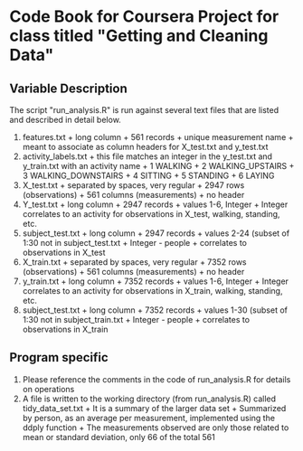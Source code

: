 # Code Book for Coursera Project for class titled "Getting and Cleaning Data"

## Variable Description

The script "run_analysis.R" is run against several text files that are listed and described in detail below.

1.	features.txt
		+ long column
		+ 561 records 
		+ unique measurement name
		+ meant to associate as column headers for X_test.txt and y_test.txt
2.	activity_labels.txt
		+ this file matches an integer in the y_test.txt and y_train.txt with an activity name
		+ 1 WALKING
		+ 2 WALKING_UPSTAIRS
		+ 3 WALKING_DOWNSTAIRS
		+ 4 SITTING
		+ 5 STANDING
		+ 6 LAYING
3.	X_test.txt
		+ separated by spaces, very regular 
		+ 2947 rows (observations)
		+ 561 columns (measurements)
		+ no header
4.	Y_test.txt
		+ long column
		+ 2947 records
		+ values 1-6, Integer
		+ Integer correlates to an activity for observations in X_test, walking, standing, etc.
5.	subject_test.txt
		+ long column
		+ 2947 records
		+ values 2-24 (subset of 1:30 not in subject_test.txt
		+ Integer - people
		+ correlates to observations in X_test
6.	X_train.txt
		+ separated by spaces, very regular 
		+ 7352 rows (observations)
		+ 561 columns (measurements)
		+ no header
7.	y_train.txt
		+ long column
		+ 7352 records
		+ values 1-6, Integer
		+ Integer correlates to an activity for observations in X_train, walking, standing, etc.
8.	subject_test.txt
		+ long column
		+ 7352 records
		+ values 1-30 (subset of 1:30 not in subject_train.txt
		+ Integer - people
		+ correlates to observations in X_train
		
## Program specific

1.  Please reference the comments in the code of run_analysis.R for details on operations
2.  A file is written to the working directory (from run_analysis.R) called tidy_data_set.txt
		+ It is a summary of the larger data set
		+ Summarized by person, as an average per measurement, implemented using the ddply function
		+ The measurements observed are only those related to mean or standard deviation, only 66 of the total 561